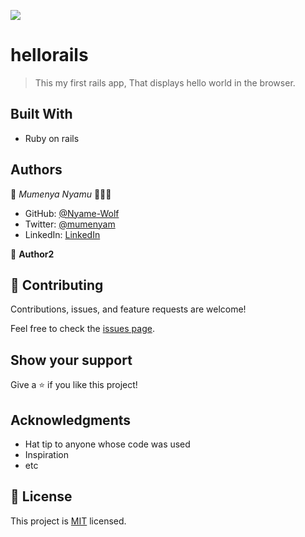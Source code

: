 ![](https://img.shields.io/badge/Microverse-blueviolet)

# hellorails

> This my first rails app, That displays hello world in the browser.


## Built With

- Ruby on rails

## Authors

👤 *Mumenya Nyamu* 🧑🏻‍💻
- GitHub: [@Nyame-Wolf](https://github.com/Nyame-Wolf)
- Twitter: [@mumenyam](https://twitter.com/Mumenyam)
- LinkedIn: [LinkedIn](https://www.linkedin.com/in/mumenya-nyamu-software-engineer/)

👤 **Author2**

## 🤝 Contributing

Contributions, issues, and feature requests are welcome!

Feel free to check the [issues page](../../issues/).

## Show your support

Give a ⭐️ if you like this project!

## Acknowledgments

- Hat tip to anyone whose code was used
- Inspiration
- etc

## 📝 License

This project is [MIT](./LICENSE) licensed.

